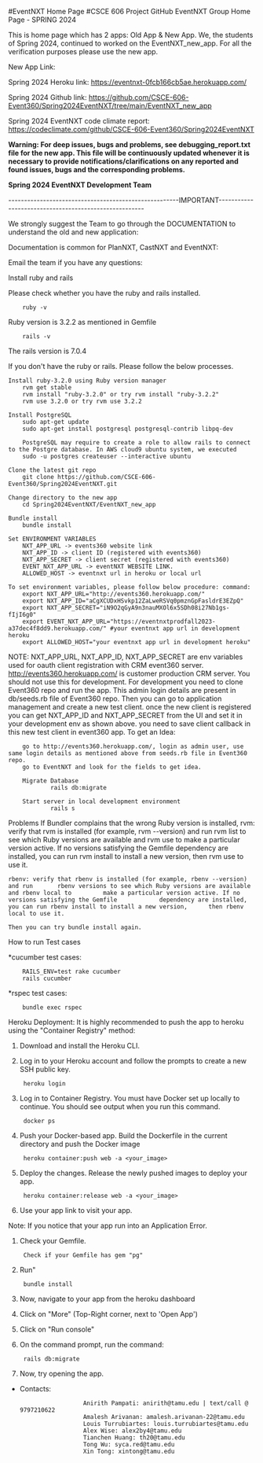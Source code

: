 #EventNXT Home Page
#CSCE 606 Project GitHub EventNXT Group Home Page - SPRING 2024

This is home page which has 2 apps: Old App & New App.
We, the students of Spring 2024, continued to worked on the EventNXT_new_app. For all the verification purposes please use the new app.

New App Link:

Spring 2024 Heroku link: https://eventnxt-0fcb166cb5ae.herokuapp.com/

Spring 2024 Github link: https://github.com/CSCE-606-Event360/Spring2024EventNXT/tree/main/EventNXT_new_app

Spring 2024 EventNXT code climate report: https://codeclimate.com/github/CSCE-606-Event360/Spring2024EventNXT

**Warning: For deep issues, bugs and problems, see debugging_report.txt file for the new app. This file will be continuously updated
whenever it is necessary to provide notifications/clarifications on any reported and found issues, bugs and the corresponding problems.**


**Spring 2024 EventNXT Development Team**


------------------------------------------------------IMPORTANT------------------------------------------------------

We strongly suggest the Team to go through the DOCUMENTATION to understand the old and new application:

Documentation is common for PlanNXT, CastNXT and EventNXT:

Email the team if you have any questions:

Install ruby and rails

Please check whether you have the ruby and rails installed.

        ruby -v

Ruby version is 3.2.2 as mentioned in Gemfile

        rails -v

The rails version is 7.0.4

If you don't have the ruby or rails. Please follow the below processes.

    Install ruby-3.2.0 using Ruby version manager
        rvm get stable
        rvm install "ruby-3.2.0" or try rvm install "ruby-3.2.2"
        rvm use 3.2.0 or try rvm use 3.2.2

    Install PostgreSQL
        sudo apt-get update
        sudo apt-get install postgresql postgresql-contrib libpq-dev
        
        PostgreSQL may require to create a role to allow rails to connect to the Postgre database. In AWS cloud9 ubuntu system, we executed 
        sudo -u postgres createuser --interactive ubuntu

    Clone the latest git repo
        git clone https://github.com/CSCE-606-Event360/Spring2024EventNXT.git

    Change directory to the new app
        cd Spring2024EventNXT/EventNXT_new_app

    Bundle install
        bundle install

    Set ENVIRONMENT VARIABLES
        NXT_APP_URL -> events360 website link
        NXT_APP_ID -> client ID (registered with events360)
        NXT_APP_SECRET -> client secret (registered with events360)
        EVENT_NXT_APP_URL -> eventNXT WEBSITE LINK.
        ALLOWED_HOST -> eventnxt url in heroku or local url

    To set environment variables, please follow below procedure: command:
        export NXT_APP_URL="http://events360.herokuapp.com/"
        export NXT_APP_ID="aCgXCUDxHSvkp12ZaLweRSVq0pmznGpFasldrE3EZpQ"
        export NXT_APP_SECRET="iN9O2qGyA9n3nauMXOl6x5SDh08i27Nb1gs-fIjI6g0"
        export EVENT_NXT_APP_URL="https://eventnxtprodfall2023-a37dec4f8dd9.herokuapp.com/" #your eventnxt app url in development heroku
        export ALLOWED_HOST="your eventnxt app url in development heroku"

NOTE: NXT_APP_URL, NXT_APP_ID, NXT_APP_SECRET are env variables used for oauth client registration with CRM event360 server. http://events360.herokuapp.com/ is customer production CRM server. You should not use this for development. For development you need to clone Event360 repo and run the app. This admin login details are present in db/seeds.rb file of Event360 repo. Then you can go to application management and create a new test client. once the new client is registered you can get NXT_APP_ID and NXT_APP_SECRET from the UI and set it in your development env as shown above. you need to save client callback in this new test client in event360 app. To get an Idea:

        go to http://events360.herokuapp.com/, login as admin user, use same login details as mentioned above from seeds.rb file in Event360 repo.
        go to EventNXT and look for the fields to get idea.
        
        Migrate Database
                rails db:migrate
        
        Start server in local development environment
                rails s

Problems
If Bundler complains that the wrong Ruby version is installed,
    rvm: verify that rvm is installed (for example, rvm --version) and run rvm         list to see which Ruby versions are available and rvm use to make a particular     version active. If no versions satisfying the Gemfile dependency are               installed, you can run rvm install to install a new version, then rvm use to       use it.

    rbenv: verify that rbenv is installed (for example, rbenv --version) and run       rbenv versions to see which Ruby versions are available and rbenv local to         make a particular version active. If no versions satisfying the Gemfile            dependency are installed, you can run rbenv install to install a new version,      then rbenv local to use it.

    Then you can try bundle install again.

How to run Test cases

*cucumber test cases:

        RAILS_ENV=test rake cucumber
        rails cucumber

*rspec test cases:
        
        bundle exec rspec

Heroku Deployment:
It is highly recommended to push the app to heroku using the "Container Registry" method:

1. Download and install the Heroku CLI.

2. Log in to your Heroku account and follow the prompts to create a new SSH public key.

        heroku login

4. Log in to Container Registry. You must have Docker set up locally to continue. You should see output when you run this command.

        docker ps

5. Push your Docker-based app. Build the Dockerfile in the current directory and push the Docker image

        heroku container:push web -a <your_image>

6. Deploy the changes. Release the newly pushed images to deploy your app.

        heroku container:release web -a <your_image> 
   
7. Use your app link to visit your app.

Note: If you notice that your app run into an Application Error.

1. Check your Gemfile.

        Check if your Gemfile has gem "pg"

2. Run"

        bundle install

4. Now, navigate to your app from the heroku dashboard

5. Click on "More" (Top-Right corner, next to 'Open App')

6. Click on "Run console"

7. On the command prompt, run the command:

        rails db:migrate

8. Now, try opening the app.

- Contacts:
                
                        Anirith Pampati: anirith@tamu.edu | text/call @ 9797210622
                        Amalesh Arivanan: amalesh.arivanan-22@tamu.edu
                        Louis Turrubiartes: louis.turrubiartes@tamu.edu
                        Alex Wise: alex2by4@tamu.edu
                        Tianchen Huang: th20@tamu.edu
                        Tong Wu: syca.red@tamu.edu
                        Xin Tong: xintong@tamu.edu
  

